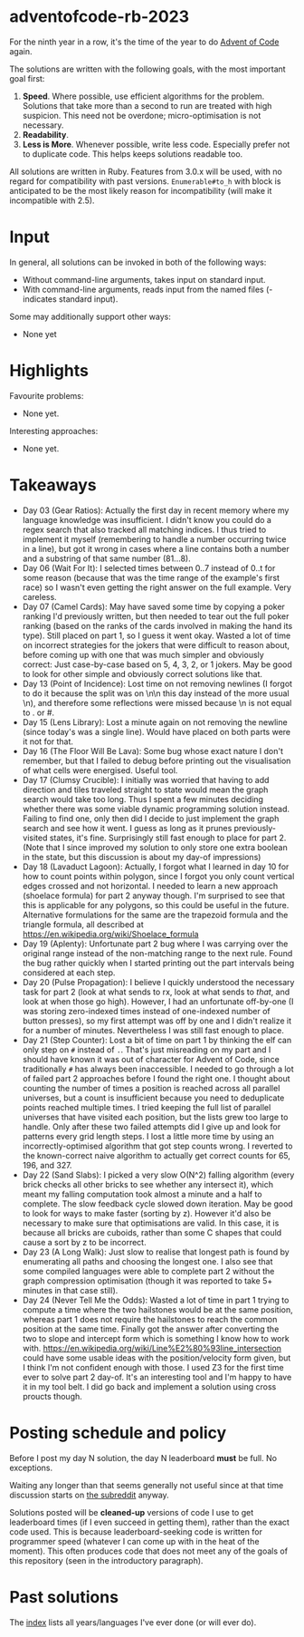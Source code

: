 # adventofcode-rb-2023

For the ninth year in a row, it's the time of the year to do [Advent of Code](http://adventofcode.com) again.

The solutions are written with the following goals, with the most important goal first:

1. **Speed**.
   Where possible, use efficient algorithms for the problem.
   Solutions that take more than a second to run are treated with high suspicion.
   This need not be overdone; micro-optimisation is not necessary.
2. **Readability**.
3. **Less is More**.
   Whenever possible, write less code.
   Especially prefer not to duplicate code.
   This helps keeps solutions readable too.

All solutions are written in Ruby.
Features from 3.0.x will be used, with no regard for compatibility with past versions.
`Enumerable#to_h` with block is anticipated to be the most likely reason for incompatibility (will make it incompatible with 2.5).

# Input

In general, all solutions can be invoked in both of the following ways:

* Without command-line arguments, takes input on standard input.
* With command-line arguments, reads input from the named files (- indicates standard input).

Some may additionally support other ways:

* None yet

# Highlights

Favourite problems:

* None yet.

Interesting approaches:

* None yet.

# Takeaways

* Day 03 (Gear Ratios):
  Actually the first day in recent memory where my language knowledge was insufficient.
  I didn't know you could do a regex search that also tracked all matching indices.
  I thus tried to implement it myself
  (remembering to handle a number occurring twice in a line),
  but got it wrong in cases where a line contains both a number and a substring of that same number (81...8).
* Day 06 (Wait For It):
  I selected times between 0..7 instead of 0..t for some reason
  (because that was the time range of the example's first race)
  so I wasn't even getting the right answer on the full example.
  Very careless.
* Day 07 (Camel Cards):
  May have saved some time by copying a poker ranking I'd previously written,
  but then needed to tear out the full poker ranking
  (based on the ranks of the cards involved in making the hand its type).
  Still placed on part 1, so I guess it went okay.
  Wasted a lot of time on incorrect strategies for the jokers that were difficult to reason about,
  before coming up with one that was much simpler and obviously correct:
  Just case-by-case based on 5, 4, 3, 2, or 1 jokers.
  May be good to look for other simple and obviously correct solutions like that.
* Day 13 (Point of Incidence):
  Lost time on not removing newlines
  (I forgot to do it because the split was on \n\n this day instead of the more usual \n),
  and therefore some reflections were missed because \n is not equal to . or #.
* Day 15 (Lens Library):
  Lost a minute again on not removing the newline (since today's was a single line).
  Would have placed on both parts were it not for that.
* Day 16 (The Floor Will Be Lava):
  Some bug whose exact nature I don't remember,
  but that I failed to debug before printing out the visualisation of what cells were energised.
  Useful tool.
* Day 17 (Clumsy Crucible):
  I initially was worried that having to add direction and tiles traveled straight to state would mean the graph search would take too long.
  Thus I spent a few minutes deciding whether there was some viable dynamic programming solution instead.
  Failing to find one, only then did I decide to just implement the graph search and see how it went.
  I guess as long as it prunes previously-visited states, it's fine.
  Surprisingly still fast enough to place for part 2.
  (Note that I since improved my solution to only store one extra boolean in the state,
  but this discussion is about my day-of impressions)
* Day 18 (Lavaduct Lagoon):
  Actually, I forgot what I learned in day 10 for how to count points within polygon,
  since I forgot you only count vertical edges crossed and not horizontal.
  I needed to learn a new approach (shoelace formula) for part 2 anyway though.
  I'm surprised to see that this is applicable for any polygons, so this could be useful in the future.
  Alternative formulations for the same are the trapezoid formula and the triangle formula,
  all described at https://en.wikipedia.org/wiki/Shoelace_formula
* Day 19 (Aplenty):
  Unfortunate part 2 bug where I was carrying over the original range instead of the non-matching range to the next rule.
  Found the bug rather quickly when I started printing out the part intervals being considered at each step.
* Day 20 (Pulse Propagation):
  I believe I quickly understood the necessary task for part 2
  (look at what sends to rx, look at what sends to *that*, and look at when those go high).
  However, I had an unfortunate off-by-one
  (I was storing zero-indexed times instead of one-indexed number of button presses),
  so my first attempt was off by one and I didn't realize it for a number of minutes.
  Nevertheless I was still fast enough to place.
* Day 21 (Step Counter):
  Lost a bit of time on part 1 by thinking the elf can only step on `#` instead of `.`.
  That's just misreading on my part and I should have known it was out of character for Advent of Code,
  since traditionally `#` has always been inaccessible.
  I needed to go through a lot of failed part 2 approaches before I found the right one.
  I thought about counting the number of times a position is reached across all parallel universes,
  but a count is insufficient because you need to deduplicate points reached multiple times.
  I tried keeping the full list of parallel universes that have visited each position,
  but the lists grew too large to handle.
  Only after these two failed attempts did I give up and look for patterns every grid length steps.
  I lost a little more time by using an incorrectly-optimised algorithm that got step counts wrong.
  I reverted to the known-correct naive algorithm to actually get correct counts for 65, 196, and 327.
* Day 22 (Sand Slabs):
  I picked a very slow O(N^2) falling algorithm
  (every brick checks all other bricks to see whether any intersect it),
  which meant my falling computation took almost a minute and a half to complete.
  The slow feedback cycle slowed down iteration.
  May be good to look for ways to make faster (sorting by z).
  However it'd also be necessary to make sure that optimisations are valid.
  In this case, it is because all bricks are cuboids,
  rather than some C shapes that could cause a sort by z to be incorrect.
* Day 23 (A Long Walk):
  Just slow to realise that longest path is found by enumerating all paths and choosing the longest one.
  I also see that some compiled languages were able to complete part 2 without the graph compression optimisation
  (though it was reported to take 5+ minutes in that case still).
* Day 24 (Never Tell Me the Odds):
  Wasted a lot of time in part 1 trying to compute a time where the two hailstones would be at the same position,
  whereas part 1 does not require the hailstones to reach the common position at the same time.
  Finally got the answer after converting the two to slope and intercept form which is something I know how to work with.
  https://en.wikipedia.org/wiki/Line%E2%80%93line_intersection could have some usable ideas with the position/velocity form given,
  but I think I'm not confident enough with those.
  I used Z3 for the first time ever to solve part 2 day-of.
  It's an interesting tool and I'm happy to have it in my tool belt.
  I did go back and implement a solution using cross proucts though.

# Posting schedule and policy

Before I post my day N solution, the day N leaderboard **must** be full.
No exceptions.

Waiting any longer than that seems generally not useful since at that time discussion starts on [the subreddit](https://www.reddit.com/r/adventofcode) anyway.

Solutions posted will be **cleaned-up** versions of code I use to get leaderboard times (if I even succeed in getting them), rather than the exact code used.
This is because leaderboard-seeking code is written for programmer speed (whatever I can come up with in the heat of the moment).
This often produces code that does not meet any of the goals of this repository (seen in the introductory paragraph).

# Past solutions

The [index](https://github.com/petertseng/adventofcode-common/blob/master/index.md) lists all years/languages I've ever done (or will ever do).
